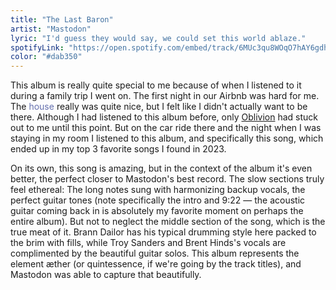 ```yaml
---
title: "The Last Baron"
artist: "Mastodon"
lyric: "I'd guess they would say, we could set this world ablaze."
spotifyLink: "https://open.spotify.com/embed/track/6MUc3qu8WOqO7hAY6gdhJY"
color: "#dab350"
---
```


This album is really quite special to me because of when I listened to it during a family trip I went on. The first night in our Airbnb was hard for me. The <span style="color: #6570ae">house</span> really was quite nice, but I felt like I didn't actually want to be there. Although I had listened to this album before, only [Oblivion](/lyricwall/oblivion) had stuck out to me until this point. But on the car ride there and the night when I was staying in my room I listened to this album, and specifically this song, which ended up in my top 3 favorite songs I found in 2023.

On its own, this song is amazing, but in the context of the album it's even better, the perfect closer to Mastodon's best record. The slow sections truly feel ethereal: The long notes sung with harmonizing backup vocals, the perfect guitar tones (note specifically the intro and 9:22 — the acoustic guitar coming back in is absolutely my favorite moment on perhaps the entire album). But not to neglect the middle section of the song, which is the true meat of it. Brann Dailor has his typical drumming style here packed to the brim with fills, while Troy Sanders and Brent Hinds's vocals are complimented by the beautiful guitar solos. This album represents the element æther (or quintessence, if we're going by the track titles), and Mastodon was able to capture that beautifully.
